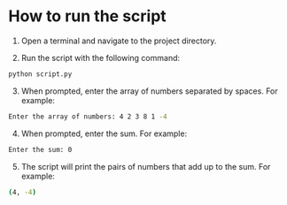 # How to run the script

1. Open a terminal and navigate to the project directory.

2. Run the script with the following command:

```bash
python script.py
```

3. When prompted, enter the array of numbers separated by spaces. For example:

```bash
Enter the array of numbers: 4 2 3 8 1 -4 
```

4. When prompted, enter the sum. For example:

```bash
Enter the sum: 0
```

5. The script will print the pairs of numbers that add up to the sum. For example:

```bash
(4, -4)
```
